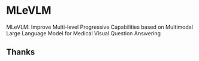 # MLeVLM
MLeVLM: Improve Multi-level Progressive Capabilities based on Multimodal Large Language Model for Medical Visual Question Answering

## Thanks